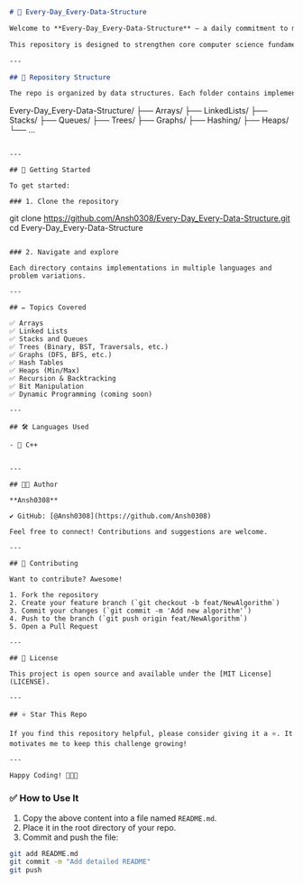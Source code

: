 ```markdown
# 🧠 Every-Day_Every-Data-Structure

Welcome to **Every-Day_Every-Data-Structure** – a daily commitment to mastering data structures by implementing them in multiple programming languages.

This repository is designed to strengthen core computer science fundamentals, improve problem-solving skills, and reinforce data structure knowledge via hands-on practice. Whether you are a beginner looking to learn or a developer refreshing your concepts, this is your daily go-to learning challenge.

---

## 📁 Repository Structure

The repo is organized by data structures. Each folder contains implementation(s) in various programming languages (e.g. C++) along with problem examples and variations.

```
Every-Day_Every-Data-Structure/
├── Arrays/
├── LinkedLists/
├── Stacks/
├── Queues/
├── Trees/
├── Graphs/
├── Hashing/
├── Heaps/
└── ...
```

---

## 🚀 Getting Started

To get started:

### 1. Clone the repository

```
git clone https://github.com/Ansh0308/Every-Day_Every-Data-Structure.git
cd Every-Day_Every-Data-Structure
```

### 2. Navigate and explore

Each directory contains implementations in multiple languages and problem variations.

---

## ✏️ Topics Covered

✅ Arrays  
✅ Linked Lists  
✅ Stacks and Queues  
✅ Trees (Binary, BST, Traversals, etc.)  
✅ Graphs (DFS, BFS, etc.)  
✅ Hash Tables  
✅ Heaps (Min/Max)  
✅ Recursion & Backtracking  
✅ Bit Manipulation  
✅ Dynamic Programming (coming soon)  

---

## 🛠️ Languages Used

- 📌 C++


---

## 🧑‍💻 Author

**Ansh0308**

✔️ GitHub: [@Ansh0308](https://github.com/Ansh0308)

Feel free to connect! Contributions and suggestions are welcome.

---

## 🤝 Contributing

Want to contribute? Awesome!

1. Fork the repository
2. Create your feature branch (`git checkout -b feat/NewAlgorithm`)
3. Commit your changes (`git commit -m 'Add new algorithm'`)
4. Push to the branch (`git push origin feat/NewAlgorithm`)
5. Open a Pull Request

---

## 📃 License

This project is open source and available under the [MIT License](LICENSE).

---

## ⭐️ Star This Repo

If you find this repository helpful, please consider giving it a ⭐️. It motivates me to keep this challenge growing!

---

Happy Coding! 👨‍💻✨

```

### ✅ How to Use It

1. Copy the above content into a file named `README.md`.
2. Place it in the root directory of your repo.
3. Commit and push the file:

```bash
git add README.md
git commit -m "Add detailed README"
git push
```
